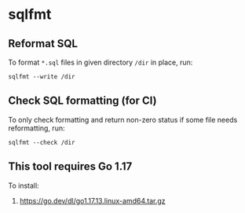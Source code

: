 # sqlfmt

## Reformat SQL

To format `*.sql` files in given directory `/dir` in place, run:
```
sqlfmt --write /dir
```

## Check SQL formatting (for CI)

To only check formatting and return non-zero status if some file needs reformatting, run:
```
sqlfmt --check /dir
```

## This tool requires Go 1.17

To install:
1. https://go.dev/dl/go1.17.13.linux-amd64.tar.gz
